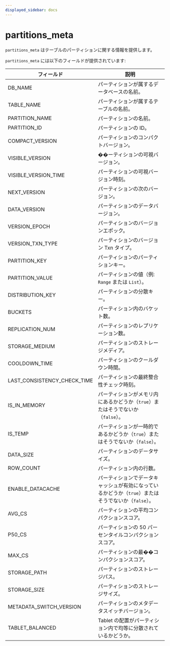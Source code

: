 ```yaml
---
displayed_sidebar: docs
---
```


# partitions_meta

`partitions_meta` はテーブルのパーティションに関する情報を提供します。

`partitions_meta` には以下のフィールドが提供されています:

| **フィールド**                      | **説明**                                         |
| ----------------------------- | ------------------------------------------------ |
| DB_NAME                       | パーティションが属するデータベースの名前。       |
| TABLE_NAME                    | パーティションが属するテーブルの名前。           |
| PARTITION_NAME                | パーティションの名前。                           |
| PARTITION_ID                  | パーティションの ID。                            |
| COMPACT_VERSION               | パーティションのコンパクトバージョン。           |
| VISIBLE_VERSION               | ��ーティションの可視バージョン。                 |
| VISIBLE_VERSION_TIME          | パーティションの可視バージョン時刻。             |
| NEXT_VERSION                  | パーティションの次のバージョン。                 |
| DATA_VERSION                  | パーティションのデータバージョン。               |
| VERSION_EPOCH                 | パーティションのバージョンエポック。             |
| VERSION_TXN_TYPE              | パーティションのバージョン Txn タイプ。          |
| PARTITION_KEY                 | パーティションのパーティションキー。             |
| PARTITION_VALUE               | パーティションの値（例: `Range` または `List`）。 |
| DISTRIBUTION_KEY              | パーティションの分散キー。                       |
| BUCKETS                       | パーティション内のバケット数。                   |
| REPLICATION_NUM               | パーティションのレプリケーション数。             |
| STORAGE_MEDIUM                | パーティションのストレージメディア。             |
| COOLDOWN_TIME                 | パーティションのクールダウン時間。               |
| LAST_CONSISTENCY_CHECK_TIME   | パーティションの最終整合性チェック時刻。         |
| IS_IN_MEMORY                  | パーティションがメモリ内にあるかどうか（`true`）またはそうでないか（`false`）。 |
| IS_TEMP                       | パーティションが一時的であるかどうか（`true`）またはそうでないか（`false`）。 |
| DATA_SIZE                     | パーティションのデータサイズ。                   |
| ROW_COUNT                     | パーティション内の行数。                         |
| ENABLE_DATACACHE              | パーティションでデータキャッシュが有効になっているかどうか（`true`）またはそうでないか（`false`）。 |
| AVG_CS                        | パーティションの平均コンパクションスコア。       |
| P50_CS                        | パーティションの 50 パーセンタイルコンパクションスコア。 |
| MAX_CS                        | パーティションの最��コンパクションスコア。       |
| STORAGE_PATH                  | パーティションのストレージパス。                 |
| STORAGE_SIZE                  | パーティションのストレージサイズ。               |
| METADATA_SWITCH_VERSION       | パーティションのメタデータスイッチバージョン。   |
| TABLET_BALANCED               | Tablet の配置がパーティション内で均等に分散されているかどうか。 |
